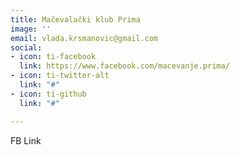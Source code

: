```yaml
---
title: Mačevalački klub Prima
image: ''
email: vlada.krsmanovic@gmail.com
social:
- icon: ti-facebook
  link: https://www.facebook.com/macevanje.prima/
- icon: ti-twitter-alt
  link: "#"
- icon: ti-github
  link: "#"

---
```

FB Link